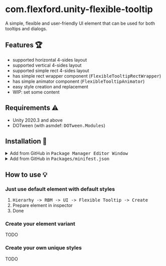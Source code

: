 # com.flexford.unity-flexible-tooltip

A simple, flexible and user-friendly UI element that can be used for both tooltips and dialogs.

## Features 🏆
- supported horizontal 4-sides layout
- supported vertical 4-sides layout
- supported simple rect 4-sides layout
- has simple rect wrapper component (<kbd>FlexibleTooltipRectWrapper</kbd>)
- has simple animator component (<kbd>FlexibleTooltipAnimator</kbd>)
- easy style creation and replacement
- WIP: set some content

## Requirements ⚠️
- Unity 2020.3 and above
- DOTween (with asmdef: <kbd>DOTween.Modules</kbd>)

## Installation 💾
<details>
<summary>Add from GitHub in <kbd>Package Manager Editor Window</kbd></summary>

- open Package Manager
- click `+`
- select `Add from Git URL`
- paste `https://github.com/AlexZonov/unity-flexible-tooltip.git`
- click `Add`
</details>

<details>
<summary>Add from GitHub in <kbd>Packages/minifest.json</kbd></summary>

- open `Packages/minifest.json`
- add `"com.flexford.unity-flexible-tooltip": "git+https://github.com/AlexZonov/unity-flexible-tooltip.git"` + version if need (`#v1.0.0`)
- save
</details>

## How to use 💡
### Just use default element with default styles
1) <kbd>Hierarhy -> RBM -> UI -> Flexible Tooltip -> Create</kbd>
2) Prepare element in inspector
3) Done

### Create your element variant
TODO


### Create your own unique styles
TODO